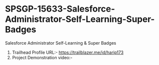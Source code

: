 # SPSGP-15633-Salesforce-Administrator-Self-Learning-Super-Badges
Salesforce Administrator Self-Learning &amp; Super Badges


1. Trailhead Profile URL:- https://trailblazer.me/id/harip173
2. Project Demonstration video:- 
